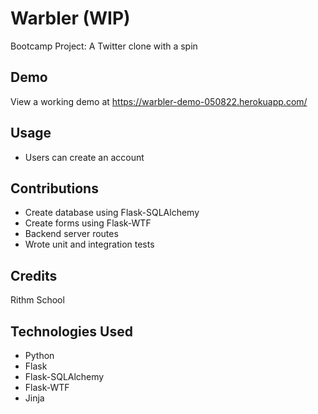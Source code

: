 # Warbler  (WIP)
Bootcamp Project: A Twitter clone with a spin
## Demo
View a working demo at https://warbler-demo-050822.herokuapp.com/
## Usage
* Users can create an account
## Contributions
* Create database using Flask-SQLAlchemy
* Create forms using Flask-WTF
* Backend server routes
* Wrote unit and integration tests
## Credits
Rithm School
## Technologies Used
* Python
* Flask
* Flask-SQLAlchemy
* Flask-WTF
* Jinja
